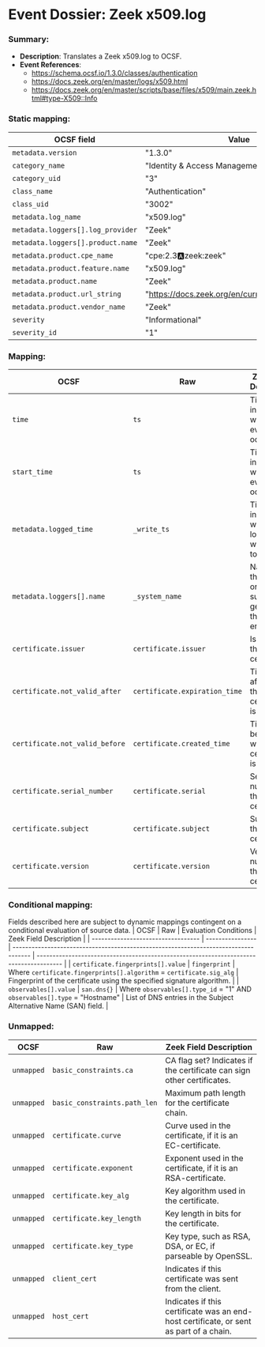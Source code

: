 # Event Dossier: Zeek x509.log
### Summary:
- **Description**: Translates a Zeek x509.log to OCSF. 
- **Event References**:
  - https://schema.ocsf.io/1.3.0/classes/authentication
  - https://docs.zeek.org/en/master/logs/x509.html
  - https://docs.zeek.org/en/master/scripts/base/files/x509/main.zeek.html#type-X509::Info
    
 ### Static mapping:
| OCSF field                          | Value                                           |
| ----------------------------------- | ----------------------------------------------- |
| `metadata.version`                  | "1.3.0"                                         |
| `category_name`                     | "Identity & Access Management"                  |
| `category_uid`                      | "3"                                             |
| `class_name`                        | "Authentication"                                |
| `class_uid`                         | "3002"                                          |
| `metadata.log_name`                 | "x509.log"                                      |
| `metadata.loggers[].log_provider`   | "Zeek"                                          |
| `metadata.loggers[].product.name`   | "Zeek"                                          |
| `metadata.product.cpe_name`         | "cpe:2.3:a:zeek:zeek"                           |
| `metadata.product.feature.name`     | "x509.log"                                      |
| `metadata.product.name`             | "Zeek"                                          |
| `metadata.product.url_string`       | "https://docs.zeek.org/en/current/logs/x509.html"|
| `metadata.product.vendor_name`      | "Zeek"                                          |
| `severity`                          | "Informational"                                 |
| `severity_id`                       | "1"                                             |

 ### Mapping:
| OCSF                          | Raw                       | Zeek Field Description                                                                  |
| ----------------------------- | ------------------------- | --------------------------------------------------------------------------------------- |
| `time`                        | `ts`                      | Timestamp indicating when the event occurred.                                           |
| `start_time`                  | `ts`                      | Timestamp indicating when the event occurred.                                           |
| `metadata.logged_time`        | `_write_ts`               | Timestamp indicating when the log entry was written to disk.                            |
| `metadata.loggers[].name`     | `_system_name`            | Name of the system or logging subsystem generating the log entry.                       |
| `certificate.issuer`          | `certificate.issuer`      | Issuer of the certificate.                                                              |
| `certificate.not_valid_after` | `certificate.expiration_time` | Timestamp after which the certificate is not valid.                                 |
| `certificate.not_valid_before`| `certificate.created_time`| Timestamp before which the certificate is not valid.                                    |
| `certificate.serial_number`   | `certificate.serial`      | Serial number of the certificate.                                                       |
| `certificate.subject`         | `certificate.subject`     | Subject of the certificate.                                                             |
| `certificate.version`         | `certificate.version`     | Version number of the certificate.                                                      |

 ### Conditional mapping:
Fields described here are subject to dynamic mappings contingent on a conditional evaluation of source data.
| OCSF                               | Raw              | Evaluation Conditions                                                               | Zeek Field Description                                                                 |
| ---------------------------------- | ---------------- | ----------------------------------------------------------------------------------- | -------------------------------------------------------------------------------------- |
| `certificate.fingerprints[].value` | `fingerprint`    | Where `certificate.fingerprints[].algorithm` = `certificate.sig_alg`                | Fingerprint of the certificate using the specified signature algorithm.                |
| `observables[].value`              | `san.dns{}`      | Where `observables[].type_id` = "1" AND `observables[].type` = "Hostname"           | List of DNS entries in the Subject Alternative Name (SAN) field.                       |

 ### Unmapped:
| OCSF            | Raw                        | Zeek Field Description                                                                  |
| --------------- | -------------------------- | --------------------------------------------------------------------------------------- |
| `unmapped`      | `basic_constraints.ca`     | CA flag set? Indicates if the certificate can sign other certificates.                  |
| `unmapped`      | `basic_constraints.path_len`| Maximum path length for the certificate chain.                                         |
| `unmapped`      | `certificate.curve`        | Curve used in the certificate, if it is an EC-certificate.                              |
| `unmapped`      | `certificate.exponent`     | Exponent used in the certificate, if it is an RSA-certificate.                          |
| `unmapped`      | `certificate.key_alg`      | Key algorithm used in the certificate.                                                  |
| `unmapped`      | `certificate.key_length`   | Key length in bits for the certificate.                                                 |
| `unmapped`      | `certificate.key_type`     | Key type, such as RSA, DSA, or EC, if parseable by OpenSSL.                             |
| `unmapped`      | `client_cert`              | Indicates if this certificate was sent from the client.                                 |
| `unmapped`      | `host_cert`                | Indicates if this certificate was an end-host certificate, or sent as part of a chain.  |
